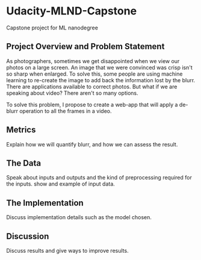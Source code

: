 # Udacity-MLND-Capstone
Capstone project for ML nanodegree

## Project Overview and Problem Statement
As photographers, sometimes we get disappointed when we view our photos on a large screen. An image that we were convinced was crisp isn't so sharp when enlarged. To solve this, some people are using machine learning to re-create the image to add back the information lost by the blurr. There are applications available to correct photos. But what if we are speaking about video? There aren't so many options. 

To solve this problem, I propose to create a web-app that will apply a de-blurr operation to all the frames in a video. 

## Metrics
Explain how we will quantify blurr, and how we can assess the result. 

## The Data
Speak about inputs and outputs and the kind of preprocessing required for the inputs. show and example of input data.

## The Implementation
Discuss implementation details such as the model chosen. 

## Discussion
Discuss results and give ways to improve results. 
